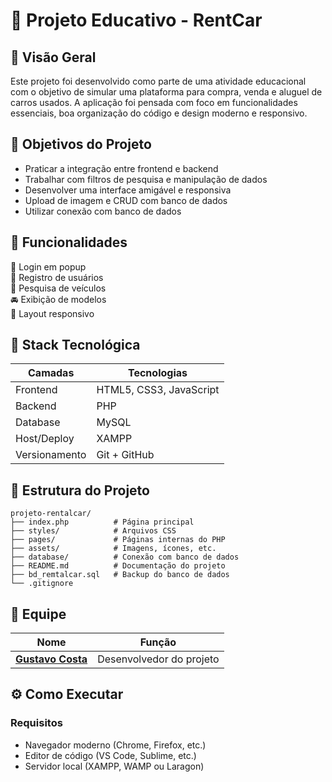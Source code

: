 # 🚗 Projeto Educativo - RentCar

## 📖 Visão Geral

Este projeto foi desenvolvido como parte de uma atividade educacional com o objetivo de simular uma plataforma para compra, venda e aluguel de carros usados. A aplicação foi pensada com foco em funcionalidades essenciais, boa organização do código e design moderno e responsivo.

## 🎯 Objetivos do Projeto

- Praticar a integração entre frontend e backend  
- Trabalhar com filtros de pesquisa e manipulação de dados  
- Desenvolver uma interface amigável e responsiva
- Upload de imagem e CRUD com banco de dados
- Utilizar conexão com banco de dados

## 🚀 Funcionalidades

🔐 Login em popup   
📝 Registro de usuários   
🔎 Pesquisa de veículos   
🚘 Exibição de modelos   
📱 Layout responsivo

## 🧱 Stack Tecnológica

| Camadas             | Tecnologias |
|---------------------|-------------|
| Frontend            | HTML5, CSS3, JavaScript |
| Backend             | PHP                     |
| Database            | MySQL                   |
| Host/Deploy         | XAMPP                   |
| Versionamento       | Git + GitHub            |

## 📂 Estrutura do Projeto
```
projeto-rentalcar/
├── index.php          # Página principal 
├── styles/            # Arquivos CSS
├── pages/             # Páginas internas do PHP
├── assets/            # Imagens, ícones, etc.
├── database/          # Conexão com banco de dados
├── README.md          # Documentação do projeto
├── bd_remtalcar.sql   # Backup do banco de dados
└── .gitignore
```

## 👥 Equipe

| Nome    | Função |
|---------|--------|
| **[Gustavo Costa](https://github.com/Gucostaa)** | Desenvolvedor do projeto |

## ⚙️ Como Executar

### Requisitos
- Navegador moderno (Chrome, Firefox, etc.)
- Editor de código (VS Code, Sublime, etc.)
- Servidor local (XAMPP, WAMP ou Laragon)   

